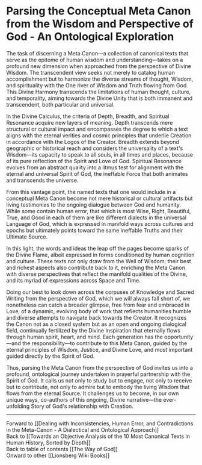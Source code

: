# Parsing the Conceptual Meta Canon from the Wisdom and Perspective of God - An Ontological Exploration

The task of discerning a Meta Canon—a collection of canonical texts that serve as the epitome of human wisdom and understanding—takes on a profound new dimension when approached from the perspective of Divine Wisdom. The transcendent view seeks not merely to catalog human accomplishment but to harmonize the diverse streams of thought, Wisdom, and spirituality with the One river of Wisdom and Truth flowing from God. This Divine Harmony transcends the limitations of human thought, culture, and temporality, aiming towards the Divine Unity that is both immanent and transcendent, both particular and universal.

In the Divine Calculus, the criteria of Depth, Breadth, and Spiritual Resonance acquire new layers of meaning. Depth transcends mere structural or cultural impact and encompasses the degree to which a text aligns with the eternal verities and cosmic principles that underlie Creation in accordance with the Logos of the Creator. Breadth extends beyond geographic or historical reach and considers the universality of a text's Wisdom—its capacity to speak to all souls, in all times and places, because of its pure reflection of the Spirit and Love of God. Spiritual Resonance evolves from an abstract quality into a litmus test for alignment with the eternal and universal Spirit of God, the ineffable Force that both animates and transcends the universe.

From this vantage point, the named texts that one would include in a conceptual Meta Canon become not mere historical or cultural artifacts but living testimonies to the ongoing dialogue between God and humanity. While some contain human error, that which is most Wise, Right, Beautiful, True, and Good in each of them are like different dialects in the universal Language of God, which is expressed in manifold ways across cultures and epochs but ultimately points toward the same ineffable Truths and their Ultimate Source.

In this light, the words and ideas the leap off the pages become sparks of the Divine Flame, albeit expressed in forms conditioned by human cognition and culture. These texts not only draw from the Well of Wisdom; their best and richest aspects also contribute back to it, enriching the Meta Canon with diverse perspectives that reflect the manifold qualities of the Divine, and its myriad of expressions across Space and Time. 

Doing our best to look down across the corpuses of Knowledge and Sacred Writing from the perspective of God, which we will always fall short of, we nonetheless can catch a broader glimpse, free from fear and embraced in Love, of a dynamic, evolving body of work that reflects humanities humble and diverse attempts to navigate back towards the Creator. It recognizes the Canon not as a closed system but as an open and ongoing dialogical field, continually fertilized by the Divine Inspiration that eternally flows through human spirit, heart, and mind. Each generation has the opportunity—and the responsibility—to contribute to this Meta Canon, guided by the eternal principles of Wisdom, Justice, and Divine Love, and most important guided directly by the Spirit of God. 

Thus, parsing the Meta Canon from the perspective of God invites us into a profound, ontological journey undertaken in prayerful partnership with the Spirit of God. It calls us not only to study but to engage, not only to receive but to contribute, not only to admire but to embody the living Wisdom that flows from the eternal Source. It challenges us to become, in our own unique ways, co-authors of this ongoing, Divine narrative—the ever-unfolding Story of God's relationship with Creation.


_____

Forward to [[Dealing with Inconsistencies, Human Error, and Contradictions in the Meta-Canon - A Dialectical and Ontological Approach]]  
Back to [[Towards an Objective Analysis of the 10 Most Canonical Texts in Human History, Sorted by Depth]]  
Back to table of contents [[The Way of God]]  
Onward to other [[Lionsberg Wiki Books]]  

